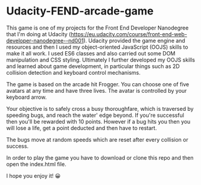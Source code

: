 # Udacity-FEND-arcade-game

This game is one of my projects for the Front End Developer Nanodegree that I'm doing at Udacity (https://eu.udacity.com/course/front-end-web-developer-nanodegree--nd001). Udacity provided the game engine and resources and then I used my object-oriented JavaScript (OOJS) skills to make it all work. I used ES6 classes and also carried out some DOM manipulation and CSS styling. Ultimately I further developed my OOJS skills and learned about game development, in particular things such as 2D collision detection and keyboard control mechanisms.

The game is based on the arcade hit Frogger. You can choose one of five avatars at any time and have three lives. The avatar is controlled by your keyboard arrow.

Your objective is to safely cross a busy thoroughfare, which is traversed by speeding bugs, and reach the water' edge beyond. If you're successful then you'll be rewarded with 10 points. However if a bug hits you then you will lose a life, get a point deducted and then have to restart. 

The bugs move at random speeds which are reset after every collision or success.

In order to play the game you have to download or clone this repo and then open the index.html file.

I hope you enjoy it! 😀
